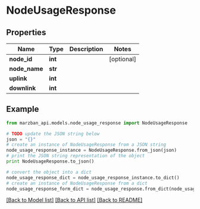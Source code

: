 # NodeUsageResponse


## Properties

Name | Type | Description | Notes
------------ | ------------- | ------------- | -------------
**node_id** | **int** |  | [optional] 
**node_name** | **str** |  | 
**uplink** | **int** |  | 
**downlink** | **int** |  | 

## Example

```python
from marzban_api.models.node_usage_response import NodeUsageResponse

# TODO update the JSON string below
json = "{}"
# create an instance of NodeUsageResponse from a JSON string
node_usage_response_instance = NodeUsageResponse.from_json(json)
# print the JSON string representation of the object
print NodeUsageResponse.to_json()

# convert the object into a dict
node_usage_response_dict = node_usage_response_instance.to_dict()
# create an instance of NodeUsageResponse from a dict
node_usage_response_form_dict = node_usage_response.from_dict(node_usage_response_dict)
```
[[Back to Model list]](../README.md#documentation-for-models) [[Back to API list]](../README.md#documentation-for-api-endpoints) [[Back to README]](../README.md)


